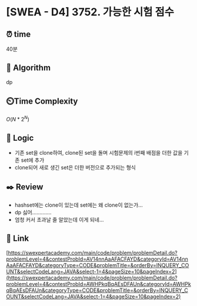 # [SWEA - D4] 3752. 가능한 시험 점수
 
## ⏰  **time**
40분
  
## :pushpin: **Algorithm**
dp
  
## ⏲️**Time Complexity**
$O(N * 2^N)$
    
## :round_pushpin: **Logic**
- 기존 set을 clone하여, clone된 set을 돌며 시험문제의 i번째 배점을 더한 값을 기존 set에 추가
- clone되어 새로 생긴 set은 더한 버전으로 추가되는 형식

## :black_nib: **Review**
- hashset에는 clone이 있는데 set에는 왜 clone이 없는가...
- dp 싫어.............
- 엄청 커서 초과날 줄 알았는데 이게 되네...
  
## 📡 Link
[https://swexpertacademy.com/main/code/problem/problemDetail.do?problemLevel=4&contestProbId=AV14nnAaAFACFAYD&categoryId=AV14nnAaAFACFAYD&categoryType=CODE&problemTitle=&orderBy=INQUERY_COUNT&selectCodeLang=JAVA&select-1=4&pageSize=10&pageIndex=2](https://swexpertacademy.com/main/code/problem/problemDetail.do?problemLevel=4&contestProbId=AWHPkqBqAEsDFAUn&categoryId=AWHPkqBqAEsDFAUn&categoryType=CODE&problemTitle=&orderBy=INQUERY_COUNT&selectCodeLang=JAVA&select-1=4&pageSize=10&pageIndex=2)
